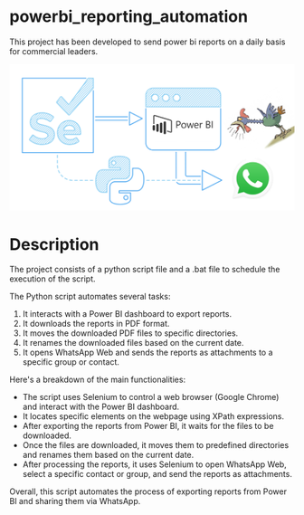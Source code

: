 # powerbi_reporting_automation
This project has been developed to send power bi reports on a daily basis for commercial leaders.


![alt text](pbi_selenium.png)

# Description
The project consists of a python script file and a .bat file to schedule the execution of the script.

The Python script automates several tasks:

1. It interacts with a Power BI dashboard to export reports.
2. It downloads the reports in PDF format.
3. It moves the downloaded PDF files to specific directories.
4. It renames the downloaded files based on the current date.
5. It opens WhatsApp Web and sends the reports as attachments to a specific group or contact.

Here's a breakdown of the main functionalities:

- The script uses Selenium to control a web browser (Google Chrome) and interact with the Power BI dashboard.
- It locates specific elements on the webpage using XPath expressions.
- After exporting the reports from Power BI, it waits for the files to be downloaded.
- Once the files are downloaded, it moves them to predefined directories and renames them based on the current date.
- After processing the reports, it uses Selenium to open WhatsApp Web, select a specific contact or group, and send the reports as attachments.

Overall, this script automates the process of exporting reports from Power BI and sharing them via WhatsApp.

